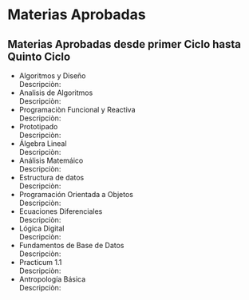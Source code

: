 # Materias Aprobadas
## Materias Aprobadas desde primer Ciclo hasta Quinto Ciclo
* Algoritmos y Diseño  
Descripciòn:  
* Analisis de Algoritmos  
Descripciòn:  
* Programaciòn Funcional y Reactiva  
Descripciòn:  
* Prototipado  
Descripciòn:
* Álgebra Lineal  
Descripciòn:
* Análisis Matemáico  
Descripciòn:
* Estructura de datos  
Descripciòn:
* Programación Orientada a Objetos  
Descripciòn:
* Ecuaciones Diferenciales  
Descripciòn:
* Lógica Digital  
Descripciòn:
* Fundamentos de Base de Datos  
Descripciòn:
* Practicum 1.1  
Descripciòn:
* Antropología Básica  
Descripciòn:
